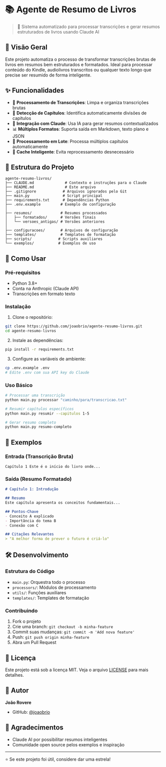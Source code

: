 # 📚 Agente de Resumo de Livros

> 🤖 Sistema automatizado para processar transcrições e gerar resumos estruturados de livros usando Claude AI

## 🎯 Visão Geral

Este projeto automatiza o processo de transformar transcrições brutas de livros em resumos bem estruturados e formatados. Ideal para processar conteúdo do Kindle, audiolivros transcritos ou qualquer texto longo que precise ser resumido de forma inteligente.

## ✨ Funcionalidades

- 📄 **Processamento de Transcrições**: Limpa e organiza transcrições brutas
- 🧩 **Detecção de Capítulos**: Identifica automaticamente divisões de capítulos
- 🤖 **Integração com Claude**: Usa IA para gerar resumos contextualizados
- 📊 **Múltiplos Formatos**: Suporta saída em Markdown, texto plano e JSON
- 🔄 **Processamento em Lote**: Processa múltiplos capítulos automaticamente
- 💾 **Cache Inteligente**: Evita reprocessamento desnecessário

## 📁 Estrutura do Projeto

```
agente-resumo-livros/
├── CLAUDE.md              # Contexto e instruções para o Claude
├── README.md              # Este arquivo
├── .gitignore            # Arquivos ignorados pelo Git
├── main.py               # Script principal
├── requirements.txt      # Dependências Python
├── .env.example         # Exemplo de configuração
│
├── resumos/             # Resumos processados
│   ├── formatados/      # Versões finais
│   └── versoes_antigas/ # Versões anteriores
│
├── configuracoes/       # Arquivos de configuração
├── templates/           # Templates de formatação
├── scripts/            # Scripts auxiliares
└── exemplos/           # Exemplos de uso
```

## 🚀 Como Usar

### Pré-requisitos

- Python 3.8+
- Conta na Anthropic (Claude API)
- Transcrições em formato texto

### Instalação

1. Clone o repositório:
```bash
git clone https://github.com/joaobrio/agente-resumo-livros.git
cd agente-resumo-livros
```

2. Instale as dependências:
```bash
pip install -r requirements.txt
```

3. Configure as variáveis de ambiente:
```bash
cp .env.example .env
# Edite .env com sua API key do Claude
```

### Uso Básico

```bash
# Processar uma transcrição
python main.py processar "caminho/para/transcricao.txt"

# Resumir capítulos específicos
python main.py resumir --capitulos 1-5

# Gerar resumo completo
python main.py resumo-completo
```

## 📝 Exemplos

### Entrada (Transcrição Bruta)
```text
Capítulo 1 Este é o início do livro onde...
```

### Saída (Resumo Formatado)
```markdown
# Capítulo 1: Introdução

## Resumo
Este capítulo apresenta os conceitos fundamentais...

## Pontos-Chave
- Conceito A explicado
- Importância do tema B
- Conexão com C

## Citações Relevantes
> "A melhor forma de prever o futuro é criá-lo"
```

## 🛠️ Desenvolvimento

### Estrutura do Código

- `main.py`: Orquestra todo o processo
- `processors/`: Módulos de processamento
- `utils/`: Funções auxiliares
- `templates/`: Templates de formatação

### Contribuindo

1. Fork o projeto
2. Crie uma branch: `git checkout -b minha-feature`
3. Commit suas mudanças: `git commit -m 'Add nova feature'`
4. Push: `git push origin minha-feature`
5. Abra um Pull Request

## 📄 Licença

Este projeto está sob a licença MIT. Veja o arquivo [LICENSE](LICENSE) para mais detalhes.

## 👤 Autor

**João Rovere**
- GitHub: [@joaobrio](https://github.com/joaobrio)

## 🙏 Agradecimentos

- Claude AI por possibilitar resumos inteligentes
- Comunidade open source pelos exemplos e inspiração

---

⭐ Se este projeto foi útil, considere dar uma estrela!
